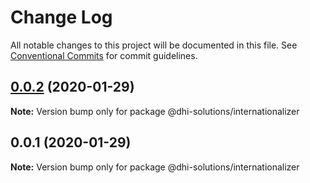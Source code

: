 # Change Log

All notable changes to this project will be documented in this file.
See [Conventional Commits](https://conventionalcommits.org) for commit guidelines.

## [0.0.2](https://github.com/DHI-Solutions/nomads/compare/@dhi-solutions/internationalizer@0.0.1...@dhi-solutions/internationalizer@0.0.2) (2020-01-29)

**Note:** Version bump only for package @dhi-solutions/internationalizer





## 0.0.1 (2020-01-29)

**Note:** Version bump only for package @dhi-solutions/internationalizer

